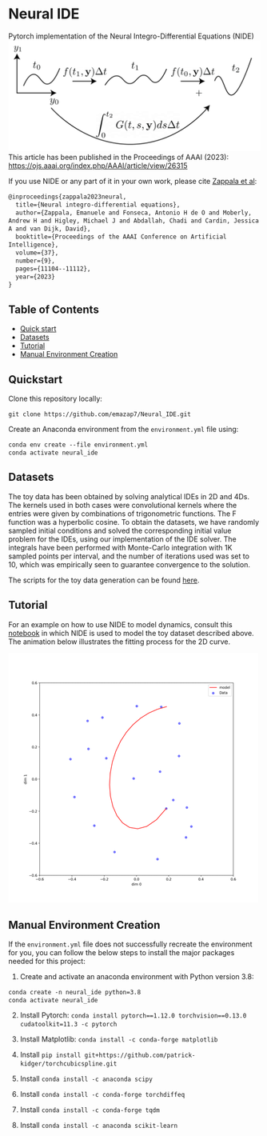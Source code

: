 # Neural IDE

Pytorch implementation of the Neural Integro-Differential Equations (NIDE)
![NIDE Workflow](resources/NIDE_method_github.png)
This article has been published in the Proceedings of AAAI (2023): https://ojs.aaai.org/index.php/AAAI/article/view/26315


If you use NIDE or any part of it in your own work, please cite [Zappala et al](https://arxiv.org/abs/2206.14282):
```
@inproceedings{zappala2023neural,
  title={Neural integro-differential equations},
  author={Zappala, Emanuele and Fonseca, Antonio H de O and Moberly, Andrew H and Higley, Michael J and Abdallah, Chadi and Cardin, Jessica A and van Dijk, David},
  booktitle={Proceedings of the AAAI Conference on Artificial Intelligence},
  volume={37},
  number={9},
  pages={11104--11112},
  year={2023}
}
```

## Table of Contents
- [Quick start](#quickstart)
- [Datasets](#datasets)
- [Tutorial](#tutorial)
- [Manual Environment Creation](#manual-environment-creation)

## Quickstart
Clone this repository locally:

```
git clone https://github.com/emazap7/Neural_IDE.git
```


Create an Anaconda environment from the `environment.yml` file using:

```
conda env create --file environment.yml
conda activate neural_ide
```

## Datasets

The toy data has been obtained by solving analytical IDEs in 2D and 4Ds. The kernels used in both cases were convolutional kernels where the entries were given by combinations of trigonometric functions. The F function was a hyperbolic cosine. To obtain the datasets, we have randomly sampled initial conditions and solved the corresponding initial value problem for the IDEs, using our implementation of the IDE solver. The integrals have been performed with Monte-Carlo integration with 1K sampled points per interval, and the number of iterations used was set to 10, which was empirically seen to guarantee convergence to the solution.

The scripts for the toy data generation can be found [here](resources/NIDE_method_github.png).

## Tutorial
For an example on how to use NIDE to model dynamics, consult this [notebook](nide_spirals_example.ipynb) in which NIDE is used to model the toy dataset described above. The animation below illustrates the fitting process for the 2D curve.

![GIF](resources/NIDE_animation2.gif)


## Manual Environment Creation
If the `environment.yml` file does not successfully recreate the environment for you, you can follow the below steps to install the major packages needed for this project:

1. Create and activate an anaconda environment with Python version 3.8:
```
conda create -n neural_ide python=3.8
conda activate neural_ide
```

2. Install Pytorch: `conda install pytorch==1.12.0 torchvision==0.13.0 cudatoolkit=11.3 -c pytorch`

3. Install Matplotlib: `conda install -c conda-forge matplotlib`

4. Install `pip install git+https://github.com/patrick-kidger/torchcubicspline.git`

5. Install `conda install -c anaconda scipy`

6. Install `conda install -c conda-forge torchdiffeq`

7. Install `conda install -c conda-forge tqdm`

8. Install `conda install -c anaconda scikit-learn`





